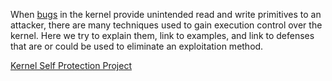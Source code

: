 When [bugs](Bug_Classes "wikilink") in the kernel provide unintended
read and write primitives to an attacker, there are many techniques used
to gain execution control over the kernel. Here we try to explain them,
link to examples, and link to defenses that are or could be used to
eliminate an exploitation method.

[Kernel Self Protection
Project](Kernel_Self_Protection_Project "wikilink")